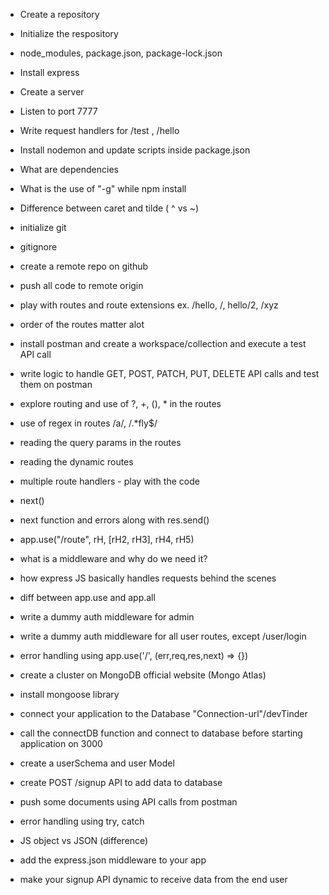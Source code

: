 - Create a repository
- Initialize the respository
- node_modules, package.json, package-lock.json
- Install express
- Create a server
- Listen to port 7777
- Write request handlers for /test , /hello
- Install nodemon and update scripts inside package.json
- What are dependencies
- What is the use of "-g" while npm install
- Difference between caret and tilde ( ^ vs ~)

- initialize git
- gitignore
- create a remote repo on github
- push all code to remote origin
- play with routes and route extensions ex. /hello, /, hello/2, /xyz
- order of the routes matter alot
- install postman and create a workspace/collection and execute a test API call
- write logic to handle GET, POST, PATCH, PUT, DELETE API calls and test them on postman
- explore routing and use of ?, +, (), \* in the routes
- use of regex in routes /a/, /.\*fly$/
- reading the query params in the routes
- reading the dynamic routes

- multiple route handlers - play with the code
- next()
- next function and errors along with res.send()
- app.use("/route", rH, [rH2, rH3], rH4, rH5)
- what is a middleware and why do we need it?
- how express JS basically handles requests behind the scenes
- diff between app.use and app.all
- write a dummy auth middleware for admin
- write a dummy auth middleware for all user routes, except /user/login
- error handling using app.use('/', (err,req,res,next) => {})

- create a cluster on MongoDB official website (Mongo Atlas)
- install mongoose library
- connect your application to the Database "Connection-url"/devTinder
- call the connectDB function and connect to database before starting application on 3000
- create a userSchema and user Model
- create POST /signup API to add data to database
- push some documents using API calls from postman
- error handling using try, catch

- JS object vs JSON (difference)
- add the express.json middleware to your app
- make your signup API dynamic to receive data from the end user
